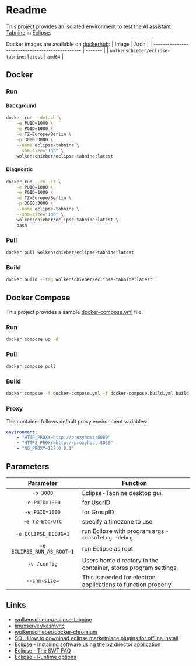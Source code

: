 # Readme

This project provides an isolated environment to test the AI assistant [Tabnine](https://www.tabnine.com/) in [Eclipse](https://www.eclipse.org/). 

Docker images are available on [dockerhub](https://hub.docker.com/r/wolkenschieber/eclipse-tabnine):
| Image                                           | Arch    |
| ----------------------------------------------- | ------- |
| `wolkenschieber/eclipse-tabnine:latest`         | `amd64` |

## Docker

### Run 

#### Background

```sh
docker run --detach \
    -e PUID=1000 \
    -e PGID=1000 \
    -e TZ=Europe/Berlin \
    -p 3000:3000 \
    --name eclipse-tabnine \
    --shm-size="1gb" \
    wolkenschieber/eclipse-tabnine:latest
```
#### Diagnostic

```sh
docker run --rm -it \
    -e PUID=1000 \
    -e PGID=1000 \
    -e TZ=Europe/Berlin \
    -p 3000:3000 \
    --name eclipse-tabnine \
    --shm-size="1gb" \
    wolkenschieber/eclipse-tabnine:latest \
    bash
```
### Pull

```sh
docker pull wolkenschieber/eclipse-tabnine:latest
```
### Build

```sh
docker build --tag wolkenschieber/eclipse-tabnine:latest .
```

## Docker Compose

This project provides a sample [docker-compose.yml](https://github.com/wolkenschieber/eclipse-tabnine/blob/master/docker-compose.yml) file.

### Run

```sh
docker compose up -d
```
### Pull

```sh
docker compose pull
```
### Build

```sh
docker compose -f docker-compose.yml -f docker-compose.build.yml build
```
### Proxy

The container follows default proxy environment variables:
```yaml
environment:
    - "HTTP_PROXY=http://proxyhost:8080"
    - "HTTPS_PROXY=http://proxyhost:8080"      
    - "NO_PROXY=127.0.0.1"
```

## Parameters

| Parameter | Function |
| :----: | --- |
| `-p 3000` | Eclipse-Tabnine desktop gui. |
| `-e PUID=1000` | for UserID |
| `-e PGID=1000` | for GroupID |
| `-e TZ=Etc/UTC` | specify a timezone to use |
| `-e ECLIPSE_DEBUG=1` | run Eclipse with program args `-consoleLog -debug` |
| `-e ECLIPSE_RUN_AS_ROOT=1` | run Eclipse as root |
| `-v /config` | Users home directory in the container, stores program settings. |
| `--shm-size=` | This is needed for electron applications to function properly. |

## Links

* [wolkenschieber/eclipse-tabnine](https://hub.docker.com/r/wolkenschieber/eclipse-tabnine)
* [linuxserver/kasmvnc](https://github.com/linuxserver/docker-baseimage-kasmvnc)
* [wolkenschieber/docker-chromium](https://github.com/wolkenschieber/docker-chromium/tree/master)
* [SO - How to download eclipse marketplace plugins for offline install](https://stackoverflow.com/questions/70746838/how-to-download-eclipse-marketplace-plugins-for-offline-install)
* [Eclipse - Installing software using the p2 director application](https://help.eclipse.org/latest/index.jsp?topic=/org.eclipse.platform.doc.isv/guide/p2_director.html)
* [Eclipse - The SWT FAQ](https://www.eclipse.org/swt/faq.php#browserlinux)
* [Eclipse - Runtime options](https://help.eclipse.org/latest/index.jsp?topic=%2Forg.eclipse.platform.doc.isv%2Freference%2Fmisc%2Fruntime-options.html)
